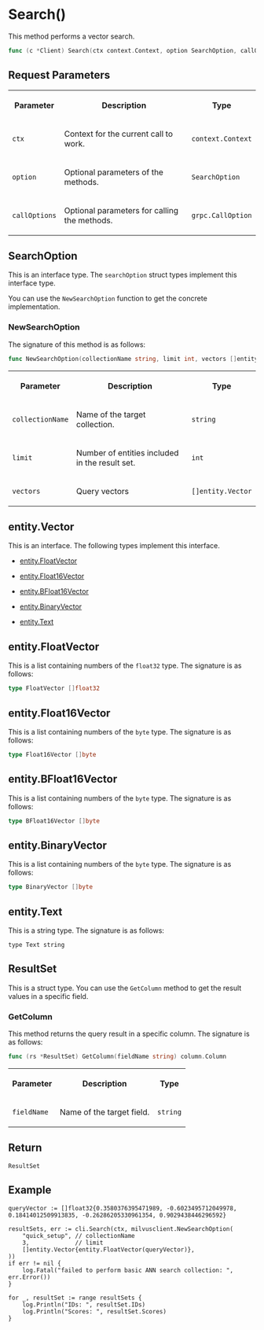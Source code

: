 # Search()

This method performs a vector search.

```go
func (c *Client) Search(ctx context.Context, option SearchOption, callOptions ...grpc.CallOption) ([]ResultSet, error)
```

## Request Parameters

<table>
   <tr>
     <th><p>Parameter</p></th>
     <th><p>Description</p></th>
     <th><p>Type</p></th>
   </tr>
   <tr>
     <td><p><code>ctx</code></p></td>
     <td><p>Context for the current call to work.</p></td>
     <td><p><code>context.Context</code></p></td>
   </tr>
   <tr>
     <td><p><code>option</code></p></td>
     <td><p>Optional parameters of the methods.</p></td>
     <td><p><code>SearchOption</code></p></td>
   </tr>
   <tr>
     <td><p><code>callOptions</code></p></td>
     <td><p>Optional parameters for calling the methods.</p></td>
     <td><p><code>grpc.CallOption</code></p></td>
   </tr>
</table>

## SearchOption

This is an interface type. The `searchOption` struct types implement this interface type. 

You can use the `NewSearchOption` function to get the concrete implementation.

### NewSearchOption

The signature of this method is as follows:

```go
func NewSearchOption(collectionName string, limit int, vectors []entity.Vector) *searchOption
```

<table>
   <tr>
     <th><p>Parameter</p></th>
     <th><p>Description</p></th>
     <th><p>Type</p></th>
   </tr>
   <tr>
     <td><p><code>collectionName</code></p></td>
     <td><p>Name of the target collection.</p></td>
     <td><p><code>string</code></p></td>
   </tr>
   <tr>
     <td><p><code>limit</code></p></td>
     <td><p>Number of entities included in the result set.</p></td>
     <td><p><code>int</code></p></td>
   </tr>
   <tr>
     <td><p><code>vectors</code></p></td>
     <td><p>Query vectors</p></td>
     <td><p><code>[]entity.Vector</code></p></td>
   </tr>
</table>

## entity.Vector

This is an interface. The following types implement this interface.

- [entity.FloatVector](Search.md#entityFloatVector)

- [entity.Float16Vector](Search.md#entityFloat16Vector)

- [entity.BFloat16Vector](Search.md#entityBFloat16Vector)

- [entity.BinaryVector](Search.md#entityBinaryVector)

- [entity.Text](Search.md#entityText)

## entity.FloatVector

This is a list containing numbers of the `float32` type. The signature is as follows:

```go
type FloatVector []float32
```

## entity.Float16Vector

This is a list containing numbers of the `byte` type. The signature is as follows:

```go
type Float16Vector []byte
```

## entity.BFloat16Vector

This is a list containing numbers of the `byte` type. The signature is as follows:

```go
type BFloat16Vector []byte
```

## entity.BinaryVector

This is a list containing numbers of the `byte` type. The signature is as follows:

```go
type BinaryVector []byte
```

## entity.Text

This is a string type. The signature is as follows:

```plaintext
type Text string
```

## ResultSet

This is a struct type. You can use the `GetColumn` method to get the result values in a specific field.

### GetColumn

This method returns the query result in a specific column. The signature is as follows:

```go
func (rs *ResultSet) GetColumn(fieldName string) column.Column
```

<table>
   <tr>
     <th><p>Parameter</p></th>
     <th><p>Description</p></th>
     <th><p>Type</p></th>
   </tr>
   <tr>
     <td><p><code>fieldName</code></p></td>
     <td><p>Name of the target field.</p></td>
     <td><p><code>string</code></p></td>
   </tr>
</table>

## Return

`ResultSet`

## Example

```plaintext
queryVector := []float32{0.3580376395471989, -0.6023495712049978, 0.18414012509913835, -0.26286205330961354, 0.9029438446296592}

resultSets, err := cli.Search(ctx, milvusclient.NewSearchOption(
    "quick_setup", // collectionName
    3,             // limit
    []entity.Vector{entity.FloatVector(queryVector)},
))
if err != nil {
    log.Fatal("failed to perform basic ANN search collection: ", err.Error())
}

for _, resultSet := range resultSets {
    log.Println("IDs: ", resultSet.IDs)
    log.Println("Scores: ", resultSet.Scores)
}
```

